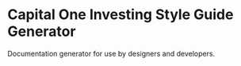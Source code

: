 # Capital One Investing Style Guide Generator

Documentation generator for use by designers and developers.